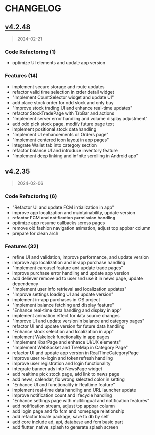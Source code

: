 # CHANGELOG

## [v4.2.48](https://github.com/ToC-Taiwan/toc-machine-trading-fe/compare/v4.2.35...v4.2.48)

> 2024-02-21

### Code Refactoring (1)

* optimize UI elements and update app version

### Features (14)

* implement secure storage and route updates
* refactor valid time selection in order detail widget
* "Implement CountSelector widget and update UI"
* add place stock order for odd stock and only buy
* "Improve stock trading UI and enhance real-time updates"
* refactor StockTradePage with TabBar and actions
* "Implement server error handling and volume display adjustment"
* add odd pick stock page, modify future page text
* implement positional stock data handling
* "Implement UI enhancements on Orders page"
* "Implement centered icon layout in app pages"
* integrate Wallet tab into category section
* refactor balance UI and introduce inventory feature
* "Implement deep linking and infinite scrolling in Android app"

## v4.2.35

> 2024-02-06

### Code Refactoring (6)

* "Refactor UI and update FCM initialization in app"
* improve app localization and maintainability, update version
* refactor FCM and notification permission handling
* optimize app resume callbacks across pages
* remove old fashion navigation animation, adjust top appbar column
* prepare for clean arch

### Features (32)

* refine UI and validation, improve performance, and update version
* improve app localization and in-app purchase handling
* "Implement carousel feature and update trade pages"
* improve purchase error handling and update app version
* add deliever remove ad to user and use it in news page, update dependency
* "Implement user info retrieval and localization updates"
* "Improve settings loading UI and update version"
* implement in-app purchases in iOS project
* "Implement balance fetching and display feature"
* "Enhance real-time data handling and display in app"
* implement animation effect for data source changes
* "Improve UI and update version in balance and category pages"
* refactor UI and update version for future data handling
* "Enhance stock selection and localization in app"
* implement Wakelock functionality in app pages
* "Implement KbarPage and enhance UI/UX elements"
* "Implement WebSocket and TreeMap in Category Page"
* refactor UI and update app version in RealTimeCategoryPage
* improve user re-login and token refresh handling
* improve user registration and login functionality
* integrate banner ads into NewsPage widget
* add realtime pick stock page, add link to news page
* add news, calendar, fix wrong selected color in setting
* "Enhance UI and functionality in Realtime feature"
* implement real-time data handling and URL launcher update
* improve notification count and lifecycle handling
* "Enhance settings page with multilingual and notification features"
* add notification stream, adjust top appbar column
* add login page and fix fcm and homepage relationship
* add refactor locale package, save to db by self
* add core include ad, api, database and fcm basic part
* add flutter_native_splash to generate splash screen
